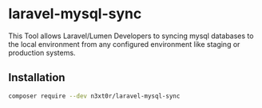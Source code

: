 # laravel-mysql-sync

This Tool allows Laravel/Lumen Developers to syncing mysql databases to the local environment from any configured
environment like staging or production systems.

## Installation

```bash
composer require --dev n3xt0r/laravel-mysql-sync
```

### 